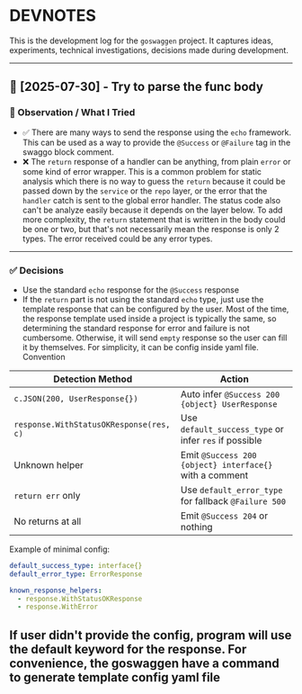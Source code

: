 # DEVNOTES

This is the development log for the `goswaggen` project.
It captures ideas, experiments, technical investigations, decisions made during development.

---

## 📅 [2025-07-30] - Try to parse the func body

### 🧪 Observation / What I Tried
- ✅ There are many ways to send the response using the `echo` framework. This can be used as a way to provide the `@Success` or `@Failure` tag in the swaggo block comment.
- ❌ The `return` response of a handler can be anything, from plain `error` or some kind of error wrapper. This is a common problem for static analysis which there is no way to guess the `return` because it  could be passed down by the `service` or the `repo` layer, or the error that the `handler` catch is sent to the global error handler. The status code also can't be analyze easily because it depends on the layer below. To add more complexity, the `return` statement that is written in the body could be one or two, but that's not necessarily mean the response is only 2 types. The error received could be any error types.
---

### ✅ Decisions
- Use the standard `echo` response for the `@Success` response
- If the `return` part is not using the standard `echo` type, just use the template response that can be configured by the user. Most of the time, the response template used inside a project is typically the same, so determining the standard response for error and failure is not cumbersome. Otherwise, it will send `empty` response so the user can fill it by themselves. For simplicity, it can be config inside yaml file. 
Convention

| Detection Method                        | Action                                                  |
| --------------------------------------- | ------------------------------------------------------- |
| `c.JSON(200, UserResponse{})`           | Auto infer `@Success 200 {object} UserResponse`         |
| `response.WithStatusOKResponse(res, c)` | Use `default_success_type` or infer `res` if possible   |
| Unknown helper                          | Emit `@Success 200 {object} interface{}` with a comment |
| `return err` only                       | Use `default_error_type` for fallback `@Failure 500`    |
| No returns at all                       | Emit `@Success 204` or nothing                          |

Example of minimal config:
```yaml
default_success_type: interface{}
default_error_type: ErrorResponse

known_response_helpers:
  - response.WithStatusOKResponse
  - response.WithError
```
If user didn't provide the config, program will use the default keyword for the response.
For convenience, the goswaggen have a command to generate template config yaml file
---